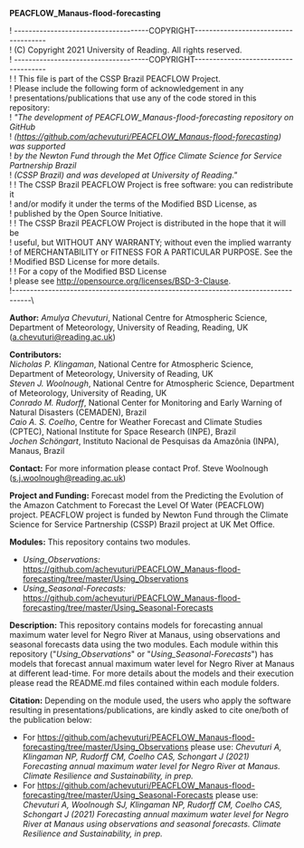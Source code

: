 **PEACFLOW_Manaus-flood-forecasting**

! -------------------------------------COPYRIGHT-------------------------------------\
! (C) Copyright 2021 University of Reading. All rights reserved.\
! -------------------------------------COPYRIGHT-------------------------------------\
!
! This file is part of the CSSP Brazil PEACFLOW Project. \
! Please include the following form of acknowledgement in any \
! presentations/publications that use any of the code stored in this repository:\
! *"The development of PEACFLOW_Manaus-flood-forecasting repository on GitHub* \
! *(https://github.com/achevuturi/PEACFLOW_Manaus-flood-forecasting) was supported*\
! *by the Newton Fund through the Met Office Climate Science for Service Partnership Brazil* \
! *(CSSP Brazil) and was developed at University of Reading."*\
!
! The CSSP Brazil PEACFLOW Project is free software: you can redistribute it\
! and/or modify it under the terms of the Modified BSD License, as\
! published by the Open Source Initiative.\
!
! The CSSP Brazil PEACFLOW Project is distributed in the hope that it will be\
! useful, but WITHOUT ANY WARRANTY; without even the implied warranty\
! of MERCHANTABILITY or FITNESS FOR A PARTICULAR PURPOSE. See the\
! Modified BSD License for more details.\
!
! For a copy of the Modified BSD License \
! please see <http://opensource.org/licenses/BSD-3-Clause>.\
!-----------------------------------------------------------------------------------\

**Author:** *Amulya Chevuturi*, National Centre for Atmospheric Science, Department of Meteorology, University of Reading, Reading, UK (a.chevuturi@reading.ac.uk)

**Contributors:**\
*Nicholas P. Klingaman*, National Centre for Atmospheric Science, Department of Meteorology, University of Reading, UK\
*Steven J. Woolnough*, National Centre for Atmospheric Science, Department of Meteorology, University of Reading, UK\
*Conrado M. Rudorff*, National Center for Monitoring and Early Warning of Natural Disasters (CEMADEN), Brazil\
*Caio A. S. Coelho*, Centre for Weather Forecast and Climate Studies (CPTEC), National Institute for Space Research (INPE), Brazil\
*Jochen Schöngart*, Instituto Nacional de Pesquisas da Amazônia (INPA), Manaus, Brazil

**Contact:** For more information please contact Prof. Steve Woolnough (s.j.woolnough@reading.ac.uk)

**Project and Funding:** Forecast model from the Predicting the Evolution of the Amazon Catchment to Forecast the Level Of Water (PEACFLOW) project. PEACFLOW project is funded by Newton Fund through the Climate Science for Service Partnership (CSSP) Brazil project at UK Met Office.

**Modules:** This repository contains two modules.
- *Using_Observations:* https://github.com/achevuturi/PEACFLOW_Manaus-flood-forecasting/tree/master/Using_Observations
- *Using_Seasonal-Forecasts:* https://github.com/achevuturi/PEACFLOW_Manaus-flood-forecasting/tree/master/Using_Seasonal-Forecasts

**Description:** This repository contains models for forecasting annual maximum water level for Negro River at Manaus, using observations and seasonal forecasts data using the two modules. Each module within this repository ("*Using_Observations*" or "*Using_Seasonal-Forecasts*") has models that forecast annual maximum water level for Negro River at Manaus at different lead-time. For more details about the models and their execution please read the README.md files contained within each module folders. 

**Citation:** Depending on the module used, the users who apply the software resulting in presentations/publications, are kindly asked to cite one/both of the publication below:
- For https://github.com/achevuturi/PEACFLOW_Manaus-flood-forecasting/tree/master/Using_Observations please use: *Chevuturi A, Klingaman NP, Rudorff CM, Coelho CAS, Schongart J (2021) Forecasting annual maximum water level for Negro River at Manaus. Climate Resilience and Sustainability, in prep.*
- For https://github.com/achevuturi/PEACFLOW_Manaus-flood-forecasting/tree/master/Using_Seasonal-Forecasts please use: *Chevuturi A, Woolnough SJ, Klingaman NP, Rudorff CM, Coelho CAS, Schongart J (2021) Forecasting annual maximum water level for Negro River at Manaus using observations and seasonal forecasts. Climate Resilience and Sustainability, in prep.*
